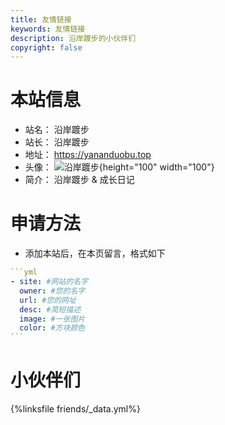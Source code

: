 ```yaml
---
title: 友情链接
keywords: 友情链接
description: 沿岸踱步的小伙伴们
copyright: false
---
```


# 本站信息
- 站名： 沿岸踱步
- 站长： 沿岸踱步
- 地址： https://yananduobu.top
- 头像： ![沿岸踱步](http://localhost:4000/images/avatar.jpg){height="100" width="100"}
- 简介： 沿岸踱步 & 成长日记

# 申请方法
- 添加本站后，在本页留言，格式如下

~~~yml
```yml
- site: #网站的名字
  owner: #您的名字
  url: #您的网址
  desc: #简短描述
  image: #一张图片
  color: #方块颜色
```
~~~

# 小伙伴们
{%linksfile friends/_data.yml%}
